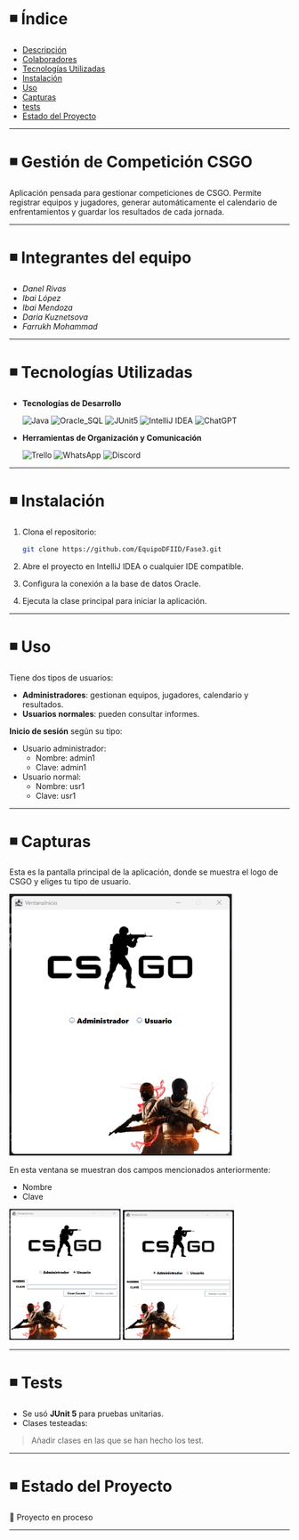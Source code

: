 # ◾ Índice

- [Descripción](#descripcion)
- [Colaboradores](#integrantes)
- [Tecnologías Utilizadas](#tecnologias)
- [Instalación](#instalacion)
- [Uso](#uso)
- [Capturas](#capturas)
- [tests](#tests)
- [Estado del Proyecto](#estado)

---

<h1 id="descripcion">◾ Gestión de Competición CSGO</h1>

Aplicación pensada para gestionar competiciones de CSGO. Permite registrar equipos y jugadores, generar automáticamente el calendario de enfrentamientos y guardar los resultados de cada jornada.

---

<h1 id="integrantes">◾ Integrantes del equipo</h1>

- *Danel Rivas* 
- *Ibai López* 
- *Ibai Mendoza*
- *Daria Kuznetsova*  
- *Farrukh Mohammad*

---

<h1 id="tecnologias">◾ Tecnologías Utilizadas</h1>

-  **Tecnologías de Desarrollo**

    ![Java](https://img.shields.io/badge/Java-white?logo=coffeescript&logoColor=black&color=white)
    ![Oracle_SQL](https://img.shields.io/badge/Oracle_SQL-white?logo=liquibase&logoColor=black&color=white)
    ![JUnit5](https://img.shields.io/badge/JUnit5-white?logo=jekyll&logoColor=black&color=white)
    ![IntelliJ IDEA](https://img.shields.io/badge/IntelliJ_IDEA-white?logo=intellijidea&logoColor=black&color=white)
    ![ChatGPT](https://img.shields.io/badge/ChatGPT-white?logo=openai&logoColor=black&color=white)

-  **Herramientas de Organización y Comunicación**

    ![Trello](https://img.shields.io/badge/Trello-white?logo=trello&logoColor=black&color=white)
    ![WhatsApp](https://img.shields.io/badge/WhatsApp-white?logo=whatsapp&logoColor=black&color=white)
    ![Discord](https://img.shields.io/badge/Discord-white?logo=discord&logoColor=black&color=white)

---

<h1 id="instalacion">◾ Instalación</h1>

1. Clona el repositorio:
   ```bash
   git clone https://github.com/EquipoDFIID/Fase3.git
   ```

2. Abre el proyecto en IntelliJ IDEA o cualquier IDE compatible.

3. Configura la conexión a la base de datos Oracle.

4. Ejecuta la clase principal para iniciar la aplicación.

---

<h1 id="uso">◾ Uso</h1>

Tiene dos tipos de usuarios:

- **Administradores**: gestionan equipos, jugadores, calendario y resultados.
- **Usuarios normales**: pueden consultar informes.

**Inicio de sesión** según su tipo:
- Usuario administrador:
  - Nombre: admin1
  - Clave: admin1
- Usuario normal:
  - Nombre: usr1
  - Clave: usr1

---

<h1 id="capturas">◾ Capturas</h1>

Esta es la pantalla principal de la aplicación, donde se muestra el logo de CSGO y eliges tu tipo de usuario.

  <img src="readmeImg/ventanaInicio.png" alt="Pantalla principal" width="400"/>

En esta ventana se muestran dos campos mencionados anteriormente:
  - Nombre
  - Clave

  <img src="readmeImg/inicioUsr.png" alt="Selección de usuario" width="200"/>  <img src="readmeImg/inicioAdmin.png" alt="Selección de usuario" width="200"/>



---

<h1 id="tests">◾ Tests</h1>

- Se usó **JUnit 5** para pruebas unitarias.
- Clases testeadas:
> Añadir clases en las que se han hecho los test.

---

<h1 id="estado">◾ Estado del Proyecto</h1>

🚀 Proyecto en proceso

---








